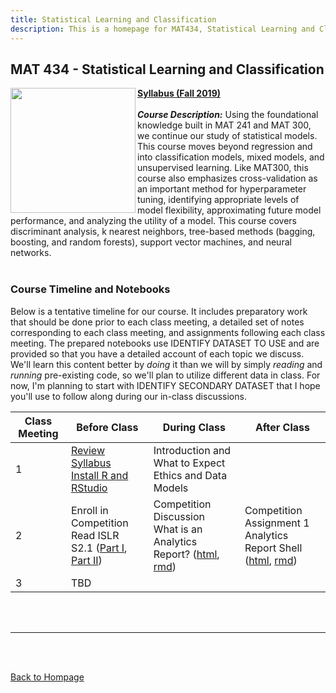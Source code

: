 ```yaml
---
title: Statistical Learning and Classification
description: This is a homepage for MAT434, Statistical Learning and Classification, with Dr. Gilbert at Southern New Hampshire University. This course introduces students to the construction, assessment, and interpretation of models in the classification setting. Depending on student interest, applications in computer vision, natural language processing, and/or deep learning are also explored.
---
```


## MAT 434 - Statistical Learning and Classification

<img src="/SiteFiles/ISLR.png" align="left" width=200>[**Syllabus (Fall 2019)**](https://drive.google.com/file/d/1V6PKm13JjhWp4BjsRyCOQjK2ZtQioRe1/view?usp=share_link)<br/>
<br/>
***Course Description:*** Using the foundational knowledge built in MAT 241 and MAT 300, we continue our study
of statistical models. This course moves beyond regression and into classification models, mixed models, and
unsupervised learning. Like MAT300, this course also emphasizes cross-validation as an important method for 
hyperparameter tuning, identifying appropriate levels of model flexibility, approximating future model 
performance, and analyzing the utility of a model. This course covers discriminant analysis, k nearest 
neighbors, tree-based methods (bagging, boosting, and random forests), support vector machines, and neural 
networks.<br/>
<br/>

### Course Timeline and Notebooks

Below is a tentative timeline for our course. It includes preparatory work that should be done prior to each 
class meeting, a detailed set of notes corresponding to each class meeting, and assignments following each 
class meeting. The prepared notebooks use IDENTIFY DATASET TO USE and are provided so that you have a 
detailed account of each topic we discuss. We'll learn this content better by *doing* it than we will by 
simply *reading* and *running* pre-existing code, so we'll plan to utilize different data in class. For now, 
I'm planning to start with IDENTIFY SECONDARY DATASET that I hope you'll use to follow along during our 
in-class discussions. 

| Class Meeting | Before Class | During Class | After Class |
|---------------|--------------|--------------|-------------|
| 1 | [Review Syllabus](https://drive.google.com/file/d/1V6PKm13JjhWp4BjsRyCOQjK2ZtQioRe1/view?usp=share_link) <br/> [Install R and RStudio](https://agmath.github.io/RegressionCourse/1b_AccessingRandRStudio.html) | Introduction and What to Expect <br/> Ethics and Data Models |  |
| 2 | Enroll in Competition <br/> Read ISLR S2.1 ([Part I](https://www.youtube.com/watch?v=p9n2w236B48), [Part II](https://www.youtube.com/watch?v=HndOzII4jzs)) | Competition Discussion <br/> What is an Analytics Report? ([html](https://agmath.github.io/RegressionCourse/WhatIsAnAnalyticsReport.html), [rmd](https://agmath.github.io/RegressionCourse/WhatIsAnAnalyticsReport.Rmd)) | Competition Assignment 1  <br/> Analytics Report Shell ([html](https://agmath.github.io/RegressionCourse/AnalyticsReportShell.html), [rmd](https://agmath.github.io/RegressionCourse/AnalyticsReportShell.rmd)) |
| 3 | TBD |  |  | 
<br/>
<br/>

***

<br/>
<br/>

[Back to Hompage](https://agmath.github.io/)
